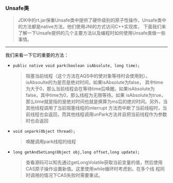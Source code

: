 ### Unsafe类
>JDK中的rt.jar保重Unsafe类中提供了硬件级别的原子性操作，Unsafe类中的方法都是native方法，他们使用JNI的方式访问C++实现库，
下面我们来了解一下Unsafe提供的几个主要方法以及编程时如何使用Unsafe类做一些事情。
--- 
我们来看一下它的重要的方法：  
+ ```public native void park(boolean isAbsolute, long time);```
  >阻塞当前线程（这个方法在AQS中的使对象等待时会使用到）。isAbsoulte的为是否是绝对时间，如果isAbsolute为false，
  其中time为大于0，那么当前线程会在等待time后唤醒。如果isAbsolute为false，其中time为0，那么线程为无限等待。如果
  isAbsolute为true，那么time就是指的是绝对时间也就是换算为ms后的绝对时间。另外，当其他线程调用了当前阻塞线程的interrupt
  方法而中断了当前线程时，当前线程也会返回，而其他线程调用unPark方法并且把当前线程作为参数时也会返回
+ ```void unpark(Object thread);```  
  >唤醒调用park线程的线程 
+ ```long getAndSetLong(Object obj,long offset,long update);```  
  >查看源码可以知先通过getLongVolatile获取当前变量的值，然后使用CAS原子操作设置新值。这里使用while循环时考虑到，在多个线
  程同时调用的情况下CAS失败时需要重试。  

